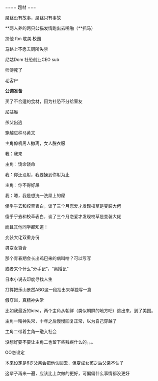 ==== 题材 ===

屌丝没有故事，屌丝只有事故

**两人养的两只公猫发情跑出去啪啪（**抓马）

扶他 ftm 耽美 校园

马路上不愿去厕所失禁

尼姑Dom 社恐创业CEO sub

师傅死了

老客户

**公调准备**

买了不合适的食材，因为社恐不分给室友

尼姑庵

杀父出逃

穿越进种马黄文

主角僚机男人撤离，女人脱衣服

我：我来

主角：饶命饶命

我：你还没射，我要操到你射为止

主角：你不得好屎

我：嗯，我是想洗一洗屌上的屎

傻乎乎去和校草表白，谈了三个月恋爱才发现校草是变装大佬

傻乎乎去和校草表白，谈了三个月恋爱才发现校草是变装大佬

而且其他同学都知道！

变装大佬双重身份

男变女百合

那个青春期会长出鸡巴来的病叫啥？可以写写

或者来个什么“分手记”，“离婚记”

日本小说去印度寻找人生

打算把乐山景然ABO这一段抽出来单独写一篇

假穿越，真精神失常

比如我最近的idea，两个主角从朝鲜（类似朝鲜的地方吧）逃出来，到了美国。

主角一精神失常，十年之后慢慢回复正常，以为自己穿越了

主角二带着主角一融入社会

没想好要不要让主角二也留下些残疾什么的。。。

OO恋设定

本来设定是6岁父亲会把他认回去，但变成女孩之后父亲不认了

这辈子再来一遍，应该比上次做的更好，可偏偏什么事情都没更好